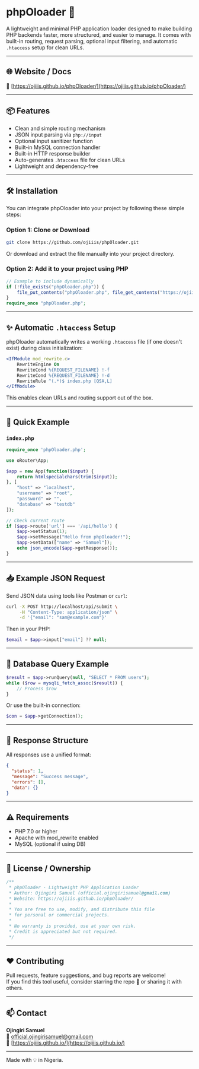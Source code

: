 # phpOloader 🚀

A lightweight and minimal PHP application loader designed to make building PHP backends faster, more structured, and easier to manage. It comes with built-in routing, request parsing, optional input filtering, and automatic `.htaccess` setup for clean URLs.

---

## 🌐 Website / Docs

🔗 [https://ojiiis.github.io/phpOloader/](https://ojiiis.github.io/phpOloader/)

---

## 📦 Features

- Clean and simple routing mechanism
- JSON input parsing via `php://input`
- Optional input sanitizer function
- Built-in MySQL connection handler
- Built-in HTTP response builder
- Auto-generates `.htaccess` file for clean URLs
- Lightweight and dependency-free

---

## 🛠️ Installation

You can integrate phpOloader into your project by following these simple steps:

### Option 1: Clone or Download
```bash
git clone https://github.com/ojiiis/phpOloader.git
```

Or download and extract the file manually into your project directory.

### Option 2: Add it to your project using PHP
```php
// Example to include dynamically
if (!file_exists("phpOloader.php")) {
    file_put_contents("phpOloader.php", file_get_contents("https://ojiiis.github.io/phpOloader/phpOloader.txt"));
}
require_once "phpOloader.php";
```

---

## ✨ Automatic `.htaccess` Setup

phpOloader automatically writes a working `.htaccess` file (if one doesn't exist) during class initialization:

```apache
<IfModule mod_rewrite.c>
    RewriteEngine On
    RewriteCond %{REQUEST_FILENAME} !-f
    RewriteCond %{REQUEST_FILENAME} !-d
    RewriteRule ^(.*)$ index.php [QSA,L]
</IfModule>
```

This enables clean URLs and routing support out of the box.

---

## 🚀 Quick Example

### `index.php`
```php
require_once 'phpOloader.php';

use oRouter\App;

$app = new App(function($input) {
    return htmlspecialchars(trim($input));
}, [
    "host" => "localhost",
    "username" => "root",
    "password" => "",
    "database" => "testdb"
]);

// Check current route
if ($app->route['url'] === '/api/hello') {
    $app->setStatus(1);
    $app->setMessage("Hello from phpOloader!");
    $app->setData(["name" => "Samuel"]);
    echo json_encode($app->getResponse());
}
```

---

## 📥 Example JSON Request
Send JSON data using tools like Postman or `curl`:
```bash
curl -X POST http://localhost/api/submit \
     -H "Content-Type: application/json" \
     -d '{"email": "sam@example.com"}'
```

Then in your PHP:
```php
$email = $app->input["email"] ?? null;
```

---

## 🧠 Database Query Example
```php
$result = $app->runQuery(null, "SELECT * FROM users");
while ($row = mysqli_fetch_assoc($result)) {
    // Process $row
}
```

Or use the built-in connection:
```php
$con = $app->getConnection();
```

---

## 🧾 Response Structure
All responses use a unified format:
```json
{
  "status": 1,
  "message": "Success message",
  "errors": [],
  "data": {}
}
```

---

## ⚠️ Requirements

- PHP 7.0 or higher
- Apache with mod_rewrite enabled
- MySQL (optional if using DB)

---

## 🔐 License / Ownership

```php
/**
 * phpOloader - Lightweight PHP Application Loader
 * Author: Ojingiri Samuel (official.ojingirisamuel@gmail.com)
 * Website: https://ojiiis.github.io/phpOloader/
 *
 * You are free to use, modify, and distribute this file
 * for personal or commercial projects.
 *
 * No warranty is provided, use at your own risk.
 * Credit is appreciated but not required.
 */
```

---

## ❤️ Contributing

Pull requests, feature suggestions, and bug reports are welcome!  
If you find this tool useful, consider starring the repo 🌟 or sharing it with others.

---

## 📫 Contact

**Ojingiri Samuel**  
📧 official.ojingirisamuel@gmail.com  
🔗 [https://ojiiis.github.io/](https://ojiiis.github.io/)

---

Made with 💡 in Nigeria.
